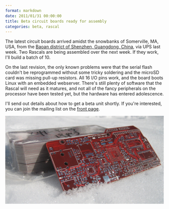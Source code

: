 ```yaml
---
format: markdown
date: 2011/01/31 00:00:00
title: Beta circuit boards ready for assembly
categories: beta, rascal
---
```

The latest circuit boards arrived amidst the snowbanks of Somerville, MA, USA, from the [Baoan district of Shenzhen, Guangdong, China][1], via UPS last week. Two Rascals are being assembled over the next week. If they work, I'll build a batch of 10.

On the last revision, the only known problems were that the serial flash couldn't be reprogrammed without some tricky soldering and the microSD card was missing pull-up resistors. All 16 I/O pins work, and the board boots Linux with an embedded webserver. There's still plenty of software that the Rascal will need as it matures, and not all of the fancy peripherals on the processor have been tested yet, but the hardware has entered adolescence.

I'll send out details about how to get a beta unit shortly. If you're interested, you can join the mailing list on the [front page][2].

<a href="/img/rascal-0.6-beta-pcb.jpg"><img src="/img/rascal-0.6-beta-pcb.jpg" width="950px"></a>

[1]: http://maps.google.com/maps?f=q&source=s_q&hl=en&geocode=&q=China+Guangdong+Shenzhen+Bao+An+Qu&sll=22.553393,113.884293&sspn=0.368747,0.574036&z=12
[2]: http://rascalmicro.com

